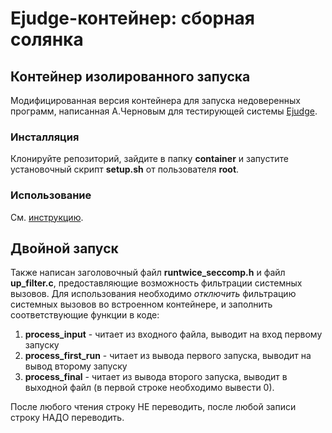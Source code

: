 # Ejudge-контейнер: сборная солянка

## Контейнер изолированного запуска

Модифицированная версия контейнера для запуска недоверенных программ, написанная А.Черновым для тестирующей системы [Ejudge](https://ejudge.ru).

### Инсталляция

Клонируйте репозиторий, зайдите в папку **container** и запустите установочный скрипт **setup.sh** от пользователя **root**.

### Использование

См. [инструкцию](https://ejudge.ru/wiki/index.php/Ej-suid-container).

## Двойной запуск

Также написан заголовочный файл **runtwice_seccomp.h** и файл **up_filter.c**, предоставляющие возможность фильтрации системных вызовов. Для использования необходимо _отключить_ фильтрацию системных вызовов во встроенном контейнере, и заполнить соответствующие функции в коде:

1. **process_input** - читает из входного файла, выводит на вход первому запуску
2. **process_first_run** - читает из вывода первого запуска, выводит на вывод второму запуску
3. **process_final** - читает из вывода второго запуска, выводит в выходной файл (в первой строке необходимо вывести 0).

После любого чтения строку НЕ переводить, после любой записи строку НАДО переводить.
